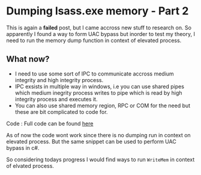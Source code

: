 # Dumping lsass.exe memory - Part 2

This is again a **failed** post, but I came accross new stuff to research on. So apparently I found a way to form UAC bypass but inorder to test my theory, I need to run the memory dump function in context of elevated process.

## What now?

- I need to use some sort of IPC to communicate accross medium integrity and high integrity process. 
- IPC exsists in multiple way in windows, i.e you can use shared pipes which medium inegrity process writes to pipe which is read by high integrity process and executes it.
- You can also use shared memory region, RPC or COM for the need but these are bit complicated to code for.

Code :
Full code can be found [here](../code/day4.cs)

As of now the code wont work since there is no dumping run in context on elevated process. But the same snippet can be used to perform UAC bypass in c#.

So considering todays progress I would find ways to run `WriteMem` in context of elvated process.
